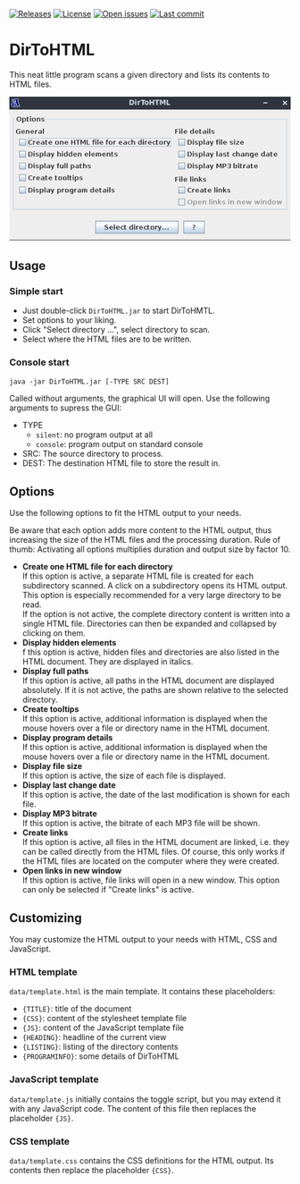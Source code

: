 [![Releases](https://img.shields.io/github/release/azett/dirtohtml.svg?label=Latest%20release&style=plastic)](https://github.com/azett/dirtohtml/releases "See all releases")
[![License](https://img.shields.io/github/license/azett/dirtohtml.svg?style=plastic)](./LICENSE.md "License")
[![Open issues](https://img.shields.io/github/issues-raw/azett/dirtohtml?style=plastic)](https://github.com/azett/dirtohtml/issues "See open issues")
[![Last commit](https://img.shields.io/github/last-commit/azett/dirtohtml?style=plastic)](https://github.com/azett/dirtohtml/commits/ "Last commit")

# DirToHTML
This neat little program scans a given directory and lists its contents to HTML files.

![screenshot.png](/screenshot.png?raw=true "DirToHTML screenshot")

## Usage
### Simple start
- Just double-click `DirToHTML.jar` to start DirToHMTL.
- Set options to your liking.
- Click "Select directory ...", select directory to scan.
- Select where the HTML files are to be written.
### Console start
    java -jar DirToHTML.jar [-TYPE SRC DEST]

Called without arguments, the graphical UI will open. Use the following arguments to supress the GUI:
- TYPE
  - `silent`: no program output at all
  - `console`: program output on standard console
- SRC: The source directory to process.
- DEST: The destination HTML file to store the result in.

## Options
Use the following options to fit the HTML output to your needs. 

Be aware that each option adds more content to the HTML output, thus increasing the size of the HTML files and the processing duration. Rule of thumb: Activating all options multiplies duration and output size by factor 10.
- __Create one HTML file for each directory__<br>If this option is active, a separate HTML file is created for each subdirectory scanned. A click on a subdirectory opens its HTML output.<br>This option is especially recommended for a very large directory to be read.<br>If the option is not active, the complete directory content is written into a single HTML file. Directories can then be expanded and collapsed by clicking on them.
- __Display hidden elements__<br>f this option is active, hidden files and directories are also listed in the HTML document. They are displayed in italics.
- __Display full paths__<br>If this option is active, all paths in the HTML document are displayed absolutely. If it is not active, the paths are shown relative to the selected directory.
- __Create tooltips__<br>If this option is active, additional information is displayed when the mouse hovers over a file or directory name in the HTML document.
- __Display program details__<br>If this option is active, additional information is displayed when the mouse hovers over a file or directory name in the HTML document.
- __Display file size__<br>If this option is active, the size of each file is displayed.
- __Display last change date__<br>If this option is active, the date of the last modification is shown for each file.
- __Display MP3 bitrate__<br>If this option is active, the bitrate of each MP3 file will be shown.
- __Create links__<br>If this option is active, all files in the HTML document are linked, i.e. they can be called directly from the HTML files. Of course, this only works if the HTML files are located on the computer where they were created.
- __Open links in new window__<br>If this option is active, file links will open in a new window. This option can only be selected if "Create links" is active.

## Customizing
You may customize the HTML output to your needs with HTML, CSS and JavaScript.

### HTML template
`data/template.html` is the main template. It contains these placeholders:
- `{TITLE}`: title of the document
- `{CSS}`: content of the stylesheet template file
- `{JS}`: content of the JavaScript template file
- `{HEADING}`: headline of the current view
- `{LISTING}`: listing of the directory contents
- `{PROGRAMINFO}`: some details of DirToHTML
### JavaScript template
`data/template.js` initially contains the toggle script, but you may extend it with any JavaScript code. The content of this file then replaces the placeholder `{JS}`.

### CSS template
`data/template.css` contains the CSS definitions for the HTML output. Its contents then replace the placeholder `{CSS}`.
